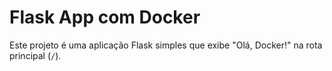 # Flask App com Docker

Este projeto é uma aplicação Flask simples que exibe "Olá, Docker!" na rota principal (`/`).
